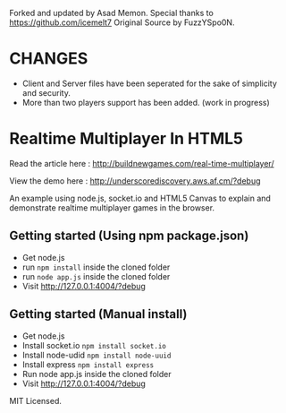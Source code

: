 Forked and updated by Asad Memon. Special thanks to https://github.com/icemelt7
Original Source by FuzzYSpo0N. 

CHANGES
=========

- Client and Server files have been seperated for the sake of simplicity and security.
- More than two players support has been added. (work in progress)


Realtime Multiplayer In HTML5
=============================

Read the article here : 
http://buildnewgames.com/real-time-multiplayer/

View the demo here :
http://underscorediscovery.aws.af.cm/?debug

An example using node.js, socket.io and HTML5 Canvas to explain and demonstrate realtime multiplayer games in the browser.

## Getting started (Using npm package.json)
* Get node.js
* run `npm install` inside the cloned folder
* run `node app.js` inside the cloned folder
* Visit http://127.0.0.1:4004/?debug

## Getting started (Manual install)

* Get node.js
* Install socket.io `npm install socket.io`
* Install node-udid `npm install node-uuid`
* Install express `npm install express`
* Run node app.js inside the cloned folder
* Visit http://127.0.0.1:4004/?debug


MIT Licensed.
